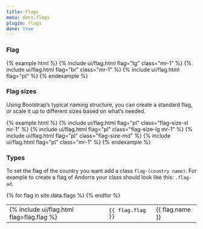 ```yaml
---
title: Flags
menu: docs.flags
plugin: flags
done: true
---
```


### Flag

{% example html %}
{% include ui/flag.html flag="tg" class="mr-1" %}
{% include ui/flag.html flag="br" class="mr-1" %}
{% include ui/flag.html flag="pt" %}
{% endexample %}

### Flag sizes

Using Bootstrap’s typical naming structure, you can create a standard flag, or scale it up to different sizes based on what’s needed.

{% example html %}
{% include ui/flag.html flag="pl" class="flag-size-xl mr-1" %}
{% include ui/flag.html flag="pl" class="flag-size-lg mr-1" %}
{% include ui/flag.html flag="pl" class="flag-size-md" %}
{% include ui/flag.html flag="pl" class="mr-1" %}
{% endexample %}

### Types

To set the flag of the country you want add a class <code>flag-(country name)</code>. For example to create a flag of Andorra your class should look like this: <code>.flag-ad</code>.

<table>
{% for flag in site.data.flags %}
<tr>
<td>{% include ui/flag.html flag=flag.flag %}</td>
<td><code>{{ flag.flag }}</code></td>
<td>{{ flag.name }}</td>
</tr>
{% endfor %}
</table>
